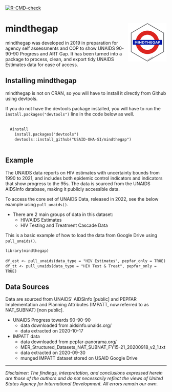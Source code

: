<!-- badges: start -->
[![R-CMD-check](https://github.com/USAID-OHA-SI/mindthegap/workflows/R-CMD-check/badge.svg)](https://github.com/USAID-OHA-SI/mindthegap/actions)
<!-- badges: end -->

# mindthegap <img src='man/figures/logo.png' align="right" height="120" />

mindthegap was developed in 2019 in preparation for agency self assessments and COP to show UNAIDS 90-90-90 Progress and ART Gap. It has been turned into a package to process, clean, and export tidy UNAIDS Estimates data for ease of access.

## Installing mindthegap

mindthegap is not on CRAN, so you will have to install it directly from Github using devtools.

If you do not have the devtools package installed, you will have to run the `install.packages("devtools")` line in the code below as well.

```{r}

  #install
    install.packages("devtools")
    devtools::install_github("USAID-OHA-SI/mindthegap")
    
```

## Example

The UNAIDS data reports on HIV estimates with uncertainty bounds from 1990 to 2021, and includes both epidemic control indicators and indicators that show progress to the 95s. The data is sourced from the UNAIDS AIDSInfo database, making it publicly accessible data.

To access the core set of UNAIDS Data, released in 2022, see the below example using `pull_unaids()`.

- There are 2 main groups of data in this dataset:
    - HIV/AIDS Estimates
    - HIV Testing and Treatment Cascade Data

This is a basic example of how to load the data from Google Drive using `pull_unaids()`. 


```{r}
library(mindthegap)

df_est <- pull_unaids(data_type = "HIV Estimates", pepfar_only = TRUE)
df_tt <- pull_unaids(data_type = "HIV Test & Treat", pepfar_only = TRUE)

```


## Data Sources

Data are sourced from UNAIDS' AIDSInfo [public] and PEPFAR Implementation and Planning Attributes (IMPATT, now referred to as NAT_SUBNAT) [non public].

  - UNAIDS Progress towards 90-90-90
    - data downloaded from aidsinfo.unaids.org/ 
    - data extracted on 2020-10-17
  - IMPATT data
    - data downloaded from pepfar-panorama.org/
    - MER_Structured_Datasets_NAT_SUBNAT_FY15-21_20200918_v2_1.txt
    - data extracted on 2020-09-30
    - munged IMPATT dataset stored on USAID Google Drive


---

*Disclaimer: The findings, interpretation, and conclusions expressed herein are those of the authors and do not necessarily reflect the views of United States Agency for International Development. All errors remain our own.*
